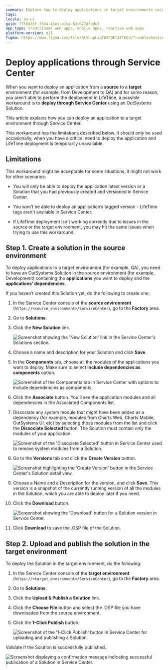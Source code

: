 ```yaml
---
summary: Explore how to deploy applications in target environments using Service Center as a workaround in OutSystems 11 (O11).
tags:
locale: en-us
guid: 7755631f-f5b4-43e1-a1ca-83c677d5adc3
app_type: traditional web apps, mobile apps, reactive web apps
platform-version: o11
figma: https://www.figma.com/file/6tXLupLiqfG9FOElATTGQU/Troubleshooting?node-id=22:51
---
```

# Deploy applications through Service Center

When you want to deploy an application from a **source** to a **target** environment (for example, from Development to QA) and for some reason, you aren't able to perform the deployment in LifeTime, a possible workaround is to **deploy through Service Center** using an OutSystems Solution.

This article explains how you can deploy an application to a target environment through Service Center.

<div class="warning" markdown="1">

This workaround has the limitations described below. It should only be used occasionally, when you have a critical need to deploy the application and LifeTime deployment is temporarily unavailable.

</div>

## Limitations

This workaround might be acceptable for some situations, it might not work for other scenarios:

* You will only be able to deploy the application latest version or a Solution that you had previously created and versioned in Service Center.

* You won’t be able to deploy an application’s tagged version - LifeTime tags aren't available in Service Center.

* If LifeTime deployment isn't working correctly due to issues in the source or the target environment, you may hit the same issues when trying to use this workaround.

## Step 1. Create a solution in the source environment

To deploy applications to a target environment (for example, QA), you need to have an OutSystems Solution in the source environment (for example, Development) containing the **applications** you want to deploy and the **applications’ dependencies**.

If you haven’t created this Solution yet, do the following to create one:

1. In the Service Center console of the **source environment** (`https://<source_environment>/ServiceCenter`), go to the **Factory** area.

1. Go to **Solutions**.

1. Click the **New Solution** link.

     ![Screenshot showing the 'New Solution' link in the Service Center's Solutions section.](images/deploy-apps-sc-1.png "Creating a New Solution in Service Center")

1. Choose a name and description for your Solution and click **Save**.

1. In the **Components** tab, choose all the modules of the applications you want to deploy. Make sure to select **include dependencies as components** option.

     ![Screenshot of the Components tab in Service Center with options to include dependencies as components.](images/deploy-apps-sc-2.png "Selecting Components for a Solution")

1. Click the **Associate** button. You'll see the application modules and all dependencies in the Associated Components list.

1. Dissociate any system module that might have been added as a dependency (for example, modules from Charts Web, Charts Mobile, OutSystems UI, etc) by selecting those modules from the list and click the **Dissociate Selected** button. The Solution must contain only the modules of your application.

     ![Screenshot of the 'Dissociate Selected' button in Service Center used to remove system modules from a Solution.](images/deploy-apps-sc-3.png "Dissociating System Modules from a Solution")

1. Go to the **Versions** tab and click the **Create Version** button.

     ![Screenshot highlighting the 'Create Version' button in the Service Center's Solution detail view.](images/deploy-apps-sc-4.png "Creating a Version of a Solution")

1. Choose a Name and a Description for the version, and click **Save**. This version is a snapshot of the currently running version of all the modules in the Solution, which you are able to deploy later if you need.

1. Click the **Download** button.

     ![Screenshot showing the 'Download' button for a Solution version in Service Center.](images/deploy-apps-sc-5.png "Downloading a Solution Version")

1. Click **Download** to save the .OSP file of the Solution.

## Step 2. Upload and publish the solution in the target environment

To deploy the Solution in the target environment, do the following:

1. In the Service Center console of the **target environment** (`https://<target_environment>/ServiceCenter`), go to the **Factory** area.

1. Go to **Solutions**.

1. Click the **Upload & Publish a Solution** link.

1. Click the **Choose File** button and select the .OSP file you have downloaded from the source environment.

1. Click the **1-Click Publish** button.

     ![Screenshot of the '1-Click Publish' button in Service Center for uploading and publishing a Solution.](images/deploy-apps-sc-6.png "Uploading and Publishing a Solution")

Validate if the Solution is successfully published.

![Screenshot displaying a confirmation message indicating successful publication of a Solution in Service Center.](images/deploy-apps-sc-7.png "Successful Solution Publication Confirmation")
    